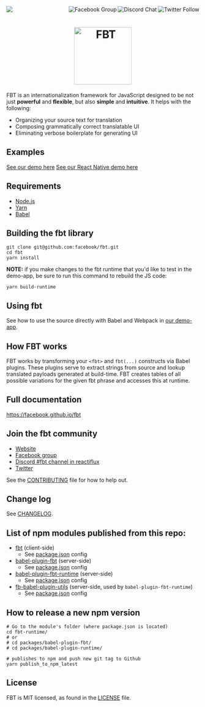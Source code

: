 <p>
  <a href="https://github.com/facebook/fbt/actions?query=workflow%3Abuild">
    <img src="https://github.com/facebook/fbt/workflows/build/badge.svg" />
  </a>

  <a href="https://twitter.com/fbt_js">
    <img src="https://img.shields.io/twitter/follow/fbt_js.svg?style=social" align="right" alt="Twitter Follow" />
  </a>

  <a href="https://discord.gg/cQvXZr5">
    <img src="https://img.shields.io/discord/102860784329052160.svg" align="right" alt="Discord Chat" />
  </a>

  <a href="https://www.facebook.com/groups/498204277369868">
    <img src="https://img.shields.io/badge/Facebook-Group-blue" align="right" alt="Facebook Group" />
  </a>
</p>

<h1 align="center">
  <img src="https://facebook.github.io/fbt/img/fbt.png" height="150" width="150" alt="FBT"/>
</h1>

FBT is an internationalization framework for JavaScript designed to be not just **powerful** and **flexible**, but also **simple** and **intuitive**.  It helps with the following:
* Organizing your source text for translation
* Composing grammatically correct translatable UI
* Eliminating verbose boilerplate for generating UI

## Examples
[See our demo here](demo-app/src/example/Example.react.js)
[See our React Native demo here](https://github.com/facebook/fbt/tree/rn-demo-app)

## Requirements
* [Node.js](https://nodejs.org/)
* [Yarn](https://yarnpkg.com/)
* [Babel](https://babeljs.io/)

## Building the fbt library
```
git clone git@github.com:facebook/fbt.git
cd fbt
yarn install
```

**NOTE:** if you make changes to the fbt runtime that you'd like to
test in the demo-app, be sure to run this command to rebuild the JS code:

```
yarn build-runtime
```

## Using fbt
See how to use the source directly with Babel and Webpack in [our demo-app](demo-app#babelwebpackreact-oss-fbt-demo).

## How FBT works
FBT works by transforming your `<fbt>` and `fbt(...)` constructs via
Babel plugins.  These plugins serve to extract strings from source and
lookup translated payloads generated at build-time.  FBT creates tables
of all possible variations for the given fbt phrase and accesses this
at runtime.

## Full documentation
https://facebook.github.io/fbt

## Join the fbt community
* [Website](https://facebook.github.io/fbt)
* [Facebook group](https://www.facebook.com/groups/498204277369868)
* [Discord #fbt channel in reactiflux](https://discord.gg/cQvXZr5)
* [Twitter](https://twitter.com/fbt_js)

See the [CONTRIBUTING](CONTRIBUTING.md) file for how to help out.

## Change log
See [CHANGELOG](CHANGELOG.md).

## List of npm modules published from this repo:

- [fbt](https://www.npmjs.com/package/fbt) (client-side)
  - See [package.json](packages/fbt/package.json) config
- [babel-plugin-fbt](https://www.npmjs.com/package/babel-plugin-fbt) (server-side)
  - See [package.json](packages/babel-plugin-fbt/package.json) config
- [babel-plugin-fbt-runtime](https://www.npmjs.com/package/babel-plugin-fbt-runtime) (server-side)
  - See [package.json](packages/babel-plugin-fbt-runtime/package.json) config
- [fb-babel-plugin-utils](https://www.npmjs.com/package/fb-babel-plugin-utils) (server-side, used by `babel-plugin-fbt-runtime`)
  - See [package.json](packages/fb-babel-plugin-utils/package.json) config

## How to release a new npm version

```
# Go to the module's folder (where package.json is located)
cd fbt-runtime/
# or
# cd packages/babel-plugin-fbt/
# cd packages/babel-plugin-runtime/

# publishes to npm and push new git tag to Github
yarn publish_to_npm_latest
```

## License
FBT is MIT licensed, as found in the [LICENSE](LICENSE) file.
